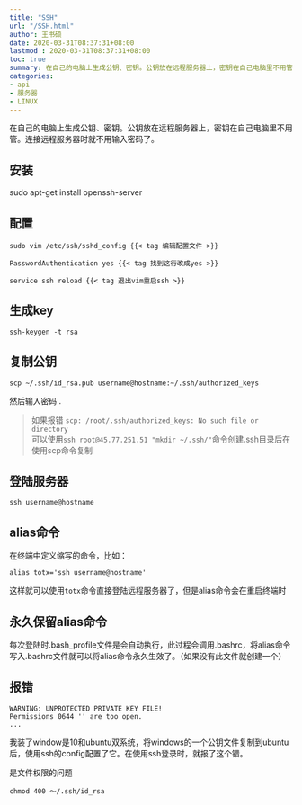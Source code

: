 ```yaml
---
title: "SSH"
url: "/SSH.html"
author: 王书硕
date: 2020-03-31T08:37:31+08:00
lastmod : 2020-03-31T08:37:31+08:00
toc: true
summary: 在自己的电脑上生成公钥、密钥。公钥放在远程服务器上，密钥在自己电脑里不用管。连接远程服务器时就不用输入密码了。
categories:
- api
- 服务器
- LINUX
---
```


在自己的电脑上生成公钥、密钥。公钥放在远程服务器上，密钥在自己电脑里不用管。连接远程服务器时就不用输入密码了。

## 安装

sudo apt-get install openssh-server

## 配置

```
sudo vim /etc/ssh/sshd_config {{< tag 编辑配置文件 >}}

PasswordAuthentication yes {{< tag 找到这行改成yes >}}

service ssh reload {{< tag 退出vim重启ssh >}}
```
  
## 生成key
```shell
ssh-keygen -t rsa
```

## 复制公钥
```shell
scp ~/.ssh/id_rsa.pub username@hostname:~/.ssh/authorized_keys 
```
然后输入密码 . 

> 如果报错 `scp: /root/.ssh/authorized_keys: No such file or directory`  
> 可以使用`ssh root@45.77.251.51 "mkdir ~/.ssh/"`命令创建.ssh目录后在使用scp命令复制

## 登陆服务器
```shell
ssh username@hostname
```

## alias命令
在终端中定义缩写的命令，比如：    
```
alias totx='ssh username@hostname'
```
这样就可以使用`totx`命令直接登陆远程服务器了，但是alias命令会在重启终端时

## 永久保留alias命令
每次登陆时.bash_profile文件是会自动执行，此过程会调用.bashrc，将alias命令写入.bashrc文件就可以将alias命令永久生效了。（如果没有此文件就创建一个）

## 报错

```
WARNING: UNPROTECTED PRIVATE KEY FILE!
Permissions 0644 '' are too open.
...
```

我装了window是10和ubuntu双系统，将windows的一个公钥文件复制到ubuntu后，使用ssh的config配置了它。在使用ssh登录时，就报了这个错。

是文件权限的问题
```
chmod 400 ～/.ssh/id_rsa
```
